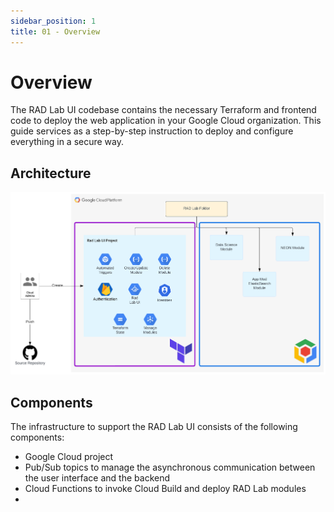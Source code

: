 ```yaml
---
sidebar_position: 1
title: 01 - Overview
---
```

# Overview

The RAD Lab UI codebase contains the necessary Terraform and frontend code to deploy the web application in your Google Cloud organization.  This guide services as a step-by-step instruction to deploy and configure everything in a secure way.

## Architecture

![](../../../images/RadLabUiArchitecture.png)

## Components

The infrastructure to support the RAD Lab UI consists of the following components:
- Google Cloud project
- Pub/Sub topics to manage the asynchronous communication between the user interface and the backend
- Cloud Functions to invoke Cloud Build and deploy RAD Lab modules
- 